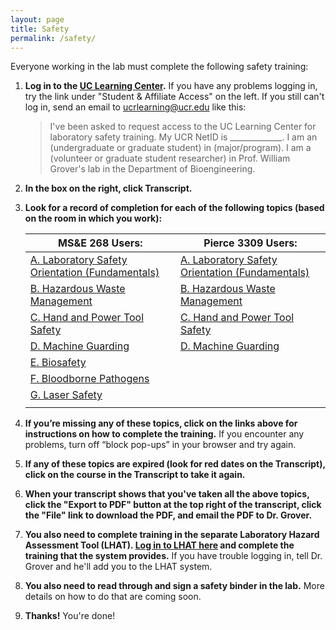 ```yaml
---
layout: page
title: Safety
permalink: /safety/
---
```


Everyone working in the lab must complete the following safety training:


 1. **Log in to the [UC Learning Center](http://ucrlearning.ucr.edu).**  If you have any problems logging in, try the link under "Student & Affiliate Access" on the left.  If you still can't log in, send an email to [ucrlearning@ucr.edu](mailto:ucrlearning@ucr.edu) like this:

    >I've been asked to request access to the UC Learning Center for laboratory safety training.  My UCR NetID is _____________.  I am an (undergraduate or graduate student) in (major/program).  I am a (volunteer or graduate student researcher) in Prof. William Grover's lab in the Department of Bioengineering.

 2. **In the box on the right, click Transcript.**
 3. **Look for a record of completion for each of the following topics (based on the room in which you work):**

    | MS&E 268 Users:  | Pierce 3309 Users: |
    | ------------- | ------------- |
    | [A. Laboratory Safety Orientation (Fundamentals)](http://ehs.ucr.edu/training/online/lso/indexlms.html) | [A. Laboratory Safety Orientation (Fundamentals)](http://ehs.ucr.edu/training/online/lso/indexlms.html)
    | [B. Hazardous Waste Management](http://ehs.ucr.edu/training/online/hwm/indexlms.html) | [B. Hazardous Waste Management](http://ehs.ucr.edu/training/online/hwm/indexlms.html)
    | [C. Hand and Power Tool Safety](http://ehs.ucr.edu/training/online/skillsoft/tool.html) | [C. Hand and Power Tool Safety](http://ehs.ucr.edu/training/online/skillsoft/tool.html)
    | [D. Machine Guarding](http://ehs.ucr.edu/training/online/skillsoft/machine.html) |  [D. Machine Guarding](http://ehs.ucr.edu/training/online/skillsoft/machine.html)
    | [E. Biosafety](http://www.ehs.ucr.edu/training/online/biosafety/indexlms.html) | |
    | [F. Bloodborne Pathogens](http://www.ehs.ucr.edu/training/online/bbp/indexlms.html) | |
    | [G. Laser Safety](http://ehs.ucr.edu/training/online/laser/indexlms.html) | |
    | | |

 4. **If you’re missing any of these topics, click on the links above for instructions on how to complete the training.**  If you encounter any problems, turn off “block pop-ups” in your browser and try again.
 5. **If any of these topics are expired (look for red dates on the Transcript), click on the course in the Transcript to take it again.**
 6. **When your transcript shows that you've taken all the above topics, click the "Export to PDF" button at the top right of the transcript, click the "File" link to download the PDF, and email the PDF to Dr. Grover.**
 7. **You also need to complete training in the separate Laboratory Hazard Assessment Tool (LHAT).  [Log in to LHAT here](https://ehs.ucop.edu/lhat) and complete the training that the system provides.**  If you have trouble logging in, tell Dr. Grover and he'll add you to the LHAT system.
 8. **You also need to read through and sign a safety binder in the lab.**  More details on how to do that are coming soon.
 9. **Thanks!**  You're done!




